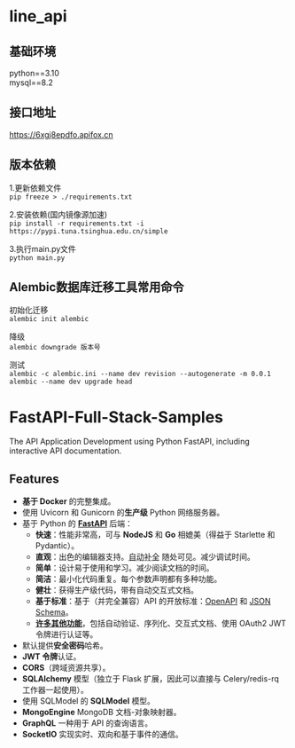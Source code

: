 # line_api

## 基础环境
python==3.10  
mysql==8.2  

## 接口地址
https://6xgj8epdfo.apifox.cn  


## 版本依赖
1.更新依赖文件  
`pip freeze > ./requirements.txt`

2.安装依赖(国内镜像源加速)  
`pip install -r requirements.txt -i https://pypi.tuna.tsinghua.edu.cn/simple`

3.执行main.py文件  
`python main.py`

## Alembic数据库迁移工具常用命令
初始化迁移  
`alembic init alembic`  
 
降级  
`alembic downgrade 版本号`  
 
测试  
`alembic -c alembic.ini --name dev revision --autogenerate -m 0.0.1`  
`alembic --name dev upgrade head`  

# FastAPI-Full-Stack-Samples
The API Application Development using Python FastAPI, including interactive API documentation.


## Features

* **基于 Docker** 的完整集成。
* 使用 Uvicorn 和 Gunicorn 的**生产级** Python 网络服务器。
* 基于 Python 的 <a href="https://github.com/tiangolo/fastapi" class="external-link" target="_blank">**FastAPI**</a> 后端：
    * **快速**：性能非常高，可与 **NodeJS** 和 **Go** 相媲美（得益于 Starlette 和 Pydantic）。
    * **直观**：出色的编辑器支持。<abbr title="也称为自动补全、自动完成、IntelliSense">自动补全</abbr> 随处可见。减少调试时间。
    * **简单**：设计易于使用和学习。减少阅读文档的时间。
    * **简洁**：最小化代码重复。每个参数声明都有多种功能。
    * **健壮**：获得生产级代码，带有自动交互式文档。
    * **基于标准**：基于（并完全兼容）API 的开放标准：<a href="https://github.com/OAI/OpenAPI-Specification" class="external-link" target="_blank">OpenAPI</a> 和 <a href="http://json-schema.org/" class="external-link" target="_blank">JSON Schema</a>。
    * <a href="https://fastapi.tiangolo.com/features/" class="external-link" target="_blank">**许多其他功能**</a>，包括自动验证、序列化、交互式文档、使用 OAuth2 JWT 令牌进行认证等。
* 默认提供**安全密码**哈希。
* **JWT 令牌**认证。
* **CORS**（跨域资源共享）。
* **SQLAlchemy** 模型（独立于 Flask 扩展，因此可以直接与 Celery/redis-rq 工作器一起使用）。
* 使用 SQLModel 的 **SQLModel** 模型。
* **MongoEngine** MongoDB 文档-对象映射器。
* **GraphQL** 一种用于 API 的查询语言。
* **SocketIO** 实现实时、双向和基于事件的通信。
